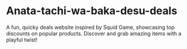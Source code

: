 # Anata-tachi-wa-baka-desu-deals
A fun, quicky deals website inspired by Squid Game, showcasing top discounts on popular products. Discover and grab amazing items with a playful twist!
